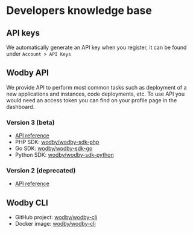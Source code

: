 # Developers knowledge base

## API keys

We automatically generate an API key when you register, it can be found under `Account > API Keys`

## Wodby API

We provide API to perform most common tasks such as deployment of a new applications and instances, code deployments, etc. To use API you would need an access token you can find on your profile page in the dashboard.

### Version 3 (beta)

* [API reference](https://wodby.com/docs/api)
* PHP SDK: [wodby/wodby-sdk-php](https://github.com/wodby/wodby-sdk-php)
* Go SDK: [wodby/wodby-sdk-go](https://github.com/wodby/wodby-sdk-go)
* Python SDK: [wodby/wodby-sdk-python](https://github.com/wodby/wodby-sdk-python)

### Version 2 (deprecated)

* [API reference](http://docs.wodbyapi.apiary.io)

## Wodby CLI

* GitHub project: [wodby/wodby-cli](https://github.com/wodby/wodby-cli) 
* Docker image: [wodby/wodby-cli](https://hub.docker.com/r/wodby/wodby-cli/)